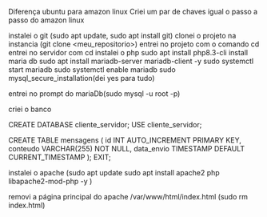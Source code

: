 Diferença ubuntu para amazon linux
Criei um par de chaves igual o passo a passo do amazon linux

instalei o git (sudo apt update, sudo apt install git)
clonei o projeto na instancia (git clone <meu_repositorio>)
entrei no projeto com o comando cd
entrei no servidor com cd
instalei o php sudo apt install php8.3-cli
install maria db sudo apt install mariadb-server mariadb-client -y
sudo systemctl start mariadb
sudo systemctl enable mariadb
sudo mysql_secure_installation(dei yes para tudo)

entrei no prompt do mariaDb(sudo mysql -u root -p)

criei o banco

CREATE DATABASE cliente_servidor;
USE cliente_servidor;

CREATE TABLE mensagens (
id INT AUTO_INCREMENT PRIMARY KEY,
conteudo VARCHAR(255) NOT NULL,
data_envio TIMESTAMP DEFAULT CURRENT_TIMESTAMP
);
EXIT;

instalei o apache (sudo apt update
sudo apt install apache2 php libapache2-mod-php -y
)

removi a página principal do apache /var/www/html/index.html
(sudo rm index.html)
